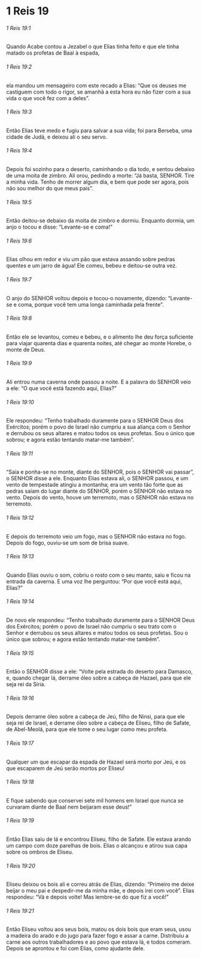 # 1 Reis 19

###### 1 Reis 19:1

Quando Acabe contou a Jezabel o que Elias tinha feito e que ele tinha matado os profetas de Baal à espada,

###### 1 Reis 19:2

ela mandou um mensageiro com este recado a Elias: “Que os deuses me castiguem com todo o rigor, se amanhã a esta hora eu não fizer com a sua vida o que você fez com a deles”.

###### 1 Reis 19:3

Então Elias teve medo e fugiu para salvar a sua vida; foi para Berseba, uma cidade de Judá, e deixou ali o seu servo.

###### 1 Reis 19:4

Depois foi sozinho para o deserto, caminhando o dia todo, e sentou debaixo de uma moita de zimbro. Ali orou, pedindo a morte: “Já basta, SENHOR. Tire a minha vida. Tenho de morrer algum dia, e bem que pode ser agora, pois não sou melhor do que meus pais”.

###### 1 Reis 19:5

Então deitou-se debaixo da moita de zimbro e dormiu. Enquanto dormia, um anjo o tocou e disse: “Levante-se e coma!”

###### 1 Reis 19:6

Elias olhou em redor e viu um pão que estava assando sobre pedras quentes e um jarro de água! Ele comeu, bebeu e deitou-se outra vez.

###### 1 Reis 19:7

O anjo do SENHOR voltou depois e tocou-o novamente, dizendo: “Levante-se e coma, porque você tem uma longa caminhada pela frente”.

###### 1 Reis 19:8

Então ele se levantou, comeu e bebeu, e o alimento lhe deu força suficiente para viajar quarenta dias e quarenta noites, até chegar ao monte Horebe, o monte de Deus.

###### 1 Reis 19:9

Ali entrou numa caverna onde passou a noite. E a palavra do SENHOR veio a ele: “O que você está fazendo aqui, Elias?”

###### 1 Reis 19:10

Ele respondeu: “Tenho trabalhado duramente para o SENHOR Deus dos Exércitos; porém o povo de Israel não cumpriu a sua aliança com o Senhor e derrubou os seus altares e matou todos os seus profetas. Sou o único que sobrou; e agora estão tentando matar-me também”.

###### 1 Reis 19:11

“Saia e ponha-se no monte, diante do SENHOR, pois o SENHOR vai passar”, o SENHOR disse a ele. Enquanto Elias estava ali, o SENHOR passou, e um vento de tempestade atingiu a montanha; era um vento tão forte que as pedras saíam do lugar diante do SENHOR, porém o SENHOR não estava no vento. Depois do vento, houve um terremoto, mas o SENHOR não estava no terremoto.

###### 1 Reis 19:12

E depois do terremoto veio um fogo, mas o SENHOR não estava no fogo. Depois do fogo, ouviu-se um som de brisa suave.

###### 1 Reis 19:13

Quando Elias ouviu o som, cobriu o rosto com o seu manto, saiu e ficou na entrada da caverna. E uma voz lhe perguntou: “Por que você está aqui, Elias?”

###### 1 Reis 19:14

De novo ele respondeu: “Tenho trabalhado duramente para o SENHOR Deus dos Exércitos; porém o povo de Israel não cumpriu o seu trato com o Senhor e derrubou os seus altares e matou todos os seus profetas. Sou o único que sobrou; e agora estão tentando matar-me também”.

###### 1 Reis 19:15

Então o SENHOR disse a ele: “Volte pela estrada do deserto para Damasco, e, quando chegar lá, derrame óleo sobre a cabeça de Hazael, para que ele seja rei da Síria.

###### 1 Reis 19:16

Depois derrame óleo sobre a cabeça de Jeú, filho de Ninsi, para que ele seja rei de Israel, e derrame óleo sobre a cabeça de Eliseu, filho de Safate, de Abel-Meolá, para que ele tome o seu lugar como meu profeta.

###### 1 Reis 19:17

Qualquer um que escapar da espada de Hazael será morto por Jeú, e os que escaparem de Jeú serão mortos por Eliseu!

###### 1 Reis 19:18

E fique sabendo que conservei sete mil homens em Israel que nunca se curvaram diante de Baal nem beijaram esse deus!”

###### 1 Reis 19:19

Então Elias saiu de lá e encontrou Eliseu, filho de Safate. Ele estava arando um campo com doze parelhas de bois. Elias o alcançou e atirou sua capa sobre os ombros de Eliseu.

###### 1 Reis 19:20

Eliseu deixou os bois ali e correu atrás de Elias, dizendo: “Primeiro me deixe beijar o meu pai e despedir-me da minha mãe, e depois irei com você”. Elias respondeu: “Vá e depois volte! Mas lembre-se do que fiz a você!”

###### 1 Reis 19:21

Então Eliseu voltou aos seus bois, matou os dois bois que eram seus, usou a madeira do arado e do jugo para fazer fogo e assar a carne. Distribuiu a carne aos outros trabalhadores e ao povo que estava lá, e todos comeram. Depois se aprontou e foi com Elias, como ajudante dele.

